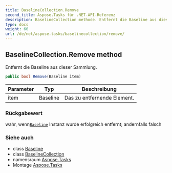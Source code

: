 ```yaml
---
title: BaselineCollection.Remove
second_title: Aspose.Tasks für .NET-API-Referenz
description: BaselineCollection methode. Entfernt die Baseline aus dieser Sammlung.
type: docs
weight: 60
url: /de/net/aspose.tasks/baselinecollection/remove/
---
```

## BaselineCollection.Remove method

Entfernt die Baseline aus dieser Sammlung.

```csharp
public bool Remove(Baseline item)
```

| Parameter | Typ | Beschreibung |
| --- | --- | --- |
| item | Baseline | Das zu entfernende Element. |

### Rückgabewert

wahr, wenn[`Baseline`](../../baseline/) Instanz wurde erfolgreich entfernt; andernfalls falsch

### Siehe auch

* class [Baseline](../../baseline/)
* class [BaselineCollection](../)
* namensraum [Aspose.Tasks](../../baselinecollection/)
* Montage [Aspose.Tasks](../../../)


